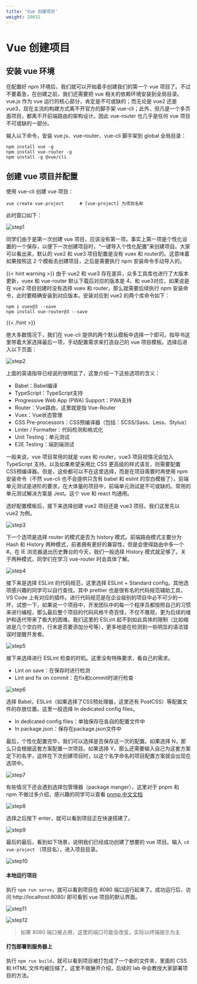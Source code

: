 ```yaml
---
title: 'Vue 创建项目'
weight: 20032
---
```


# Vue 创建项目

## 安装 vue 环境

在配置好 npm 环境后，我们就可以开始着手创建我们的第一个 vue 项目了。不过不要着急，在创建之前，我们还需要把 vue 相关的依赖环境安装到全局目录。vue.js 作为 vue 运行的核心部分，肯定是不可或缺的；而无论是 vue2 还是 vue3，现在主流的构建方式离不开官方的脚手架 vue-cli；此外，但凡是一个多页面项目，都离不开前端路由的架构设计。因此 vue-router 也几乎是任何 vue 项目不可或缺的一部分。

输入以下命令，安装 vue.js、vue-router、vue-cli 脚手架到 global 全局目录：

```shell
npm install vue -g
npm install vue-router -g
npm install -g @vue/cli
```

## 创建 vue 项目并配置

使用 vue-cli 创建 vue 项目：
```shell
vue create vue-project      # [vue-project] 为项目名称
```

此时窗口如下：

![step1](/SE-Labs/images/lab3/step1.png)

同学们由于是第一次创建 vue 项目，应该没有第一项。事实上第一项是个性化设置的一个保存，以便下一次创建项目时，“一键导入个性化配置”来创建项目。大家可以看出来，默认的 vue2 和 vue3 项目配置是没有 vuex 和 router的。这意味着如果按照这 2 个模板去创建项目，之后是需要执行 npm 安装命令手动导入的。

{{< hint warning >}}
由于 vue2 和 vue3 存在差异，众多工具库也进行了大版本更新，vuex 和 vue-router 默认下载后对应的版本是 4，和 vue3对应，如果说是在 vue2 项目创建时没有选择 vuex 和 router，那么就需要后续执行 npm 安装命令，此时要精确安装到对应版本。安装对应到 vue2 的两个库命令如下：
```shell
npm i vuex@3 --save
npm install vue-router@3 --save
```
{{< /hint >}}

绝大多数情况下，我们在 vue-cli 提供的两个默认模板中选择一个即可。指导书这里带着大家选择最后一项，手动配置需求来打造自己的 vue 项目模板。选择后进入以下页面：

![step2](/SE-Labs/images/lab3/step2.png)

上面的英语指导已经说的很明显了，这里介绍一下这些选项的含义：

- Babel：Babel编译
- TypeScript：TypeScript支持
- Progressive Web App (PWA) Support：PWA支持
- Router：Vue路由，这里就是指 Vue-Router
- Vuex：Vue状态管理
- CSS Pre-processors：CSS预编译器（包括：SCSS/Sass、Less、Stylus）
- Linter / Formatter：代码检测和格式化
- Unit Testing：单元测试
- E2E Testing：端到端测试

一般来说，vue 项目常用的就是 vuex 和 router，vue3 项目视情况会加入 TypeScript 支持。以及如果希望采用比 CSS 更高级的样式语言，则需要配置 CSS预编译器。但是，这些都可以不在这里选择，而是在项目需要时再使用 npm 安装命令（不然 vue-cli 也不会提供只含有 babel 和 eslint 的空白模板了）。前端单元测试是进阶的要求，在大体量的项目中，前端单元测试是不可或缺的。常用的单元测试解决方案是 Jest。这个 vue 和 react 均通用。

选好配置模板后，接下来选择创建 vue2 项目还是 vue3 项目。我们这里先以 vue2 为例。

![step3](/SE-Labs/images/lab3/step3.png)

下一个选项是选择 router 的模式是否为 history 模式。前端路由模式主要分为 Hash 和 History 两种模式，前者拥有更好的兼容性，但是会使得路由中多一个 #。在 IE 浏览器退出历史舞台的今天，我们一般选择 History 模式就足够了。关于两种模式，同学们在学习 vue-router 时会具体了解。

![step4](/SE-Labs/images/lab3/step4.png)

接下来是选择 ESLint 的代码规范，这里选择 ESLint + Standard config。其他选项感兴趣的同学可以自行查找。其中 prettier 也是很有名的代码规范辅助工具，VS Code 上有对应的插件。进行代码规范是在企业级别的项目中必不可少的一环，试想一下，如果说一个项目中，开发团队中的每一个程序员都按照自己的习惯来进行编程，那么最后整个项目的代码风格千奇百怪，不仅不雅观，更为后续的维护和迭代带来了极大的困难。我们这里的 ESLint 起不到如此具体的限制（比如缩进是几个空白符，行末是否要添加分号等），更多地是在检测到一些明显的语法错误时提醒开发者。

![step5](/SE-Labs/images/lab3/step5.png)

接下来选择进行 ESLint 检查的时机。这里没有特殊要求，看自己的需求。
- Lint on save：在保存时进行检测
- Lint and fix on commit：在fix和commit时进行检查

![step6](/SE-Labs/images/lab3/step6.png)

选择 Babel，ESLint（如果选择了CSS预处理器，这里还有 PostCSS）等配置文件的存放位置。这里一般选择 In dedicated config files。
- In dedicated config files：单独保存在各自的配置文件中
- In package.json：保存在package.json文件中

最后，个性化配置完毕，我们可以选择是否保存这一次的配置。如果选择 N，那么只会根据这套方案配置一次项目。如果选择 Y，那么还需要输入自己为这套方案定下的名字，这样在下次创建项目时，以这个名字命名的项目配置方案就会出现在选项中。

![step7](/SE-Labs/images/lab3/step7.png)

有些情况下还会遇到选择包管理器（package manger），这里对于 pnpm 和 npm 不做过多介绍，感兴趣的同学可以查看 [pnmp 中文文档](https://www.pnpm.cn/)

![step8](/SE-Labs/images/lab3/step8.png)

选择之后按下 enter，就可以看到项目正在快速搭建了。

![step9](/SE-Labs/images/lab3/step9.png)

最后的最后，看到如下场景，说明我们已经成功创建了想要的 vue 项目。输入 `cd vue-project` （项目名），进入项目目录。

![step10](/SE-Labs/images/lab3/step10.png)

#### 本地运行项目

执行 `npm run serve`，就可以看到项目在 8080 端口运行起来了。成功运行后，访问 http://localhost:8080/ 即可看到 vue 项目的默认界面。

![step11](/SE-Labs/images/lab3/step11.png)

![step12](/SE-Labs/images/lab3/step12.png)

>如果 8080 端口被占用，这里的端口可能会改变，实际以终端提示为主

#### 打包部署到服务器上

执行 `npm run build`，就可以看到项目被打包成了一个新的文件夹，里面的 CSS 和 HTML 文件均被压缩了。这里不做展开介绍，后续的 lab 中会教授大家部署项目的方法。